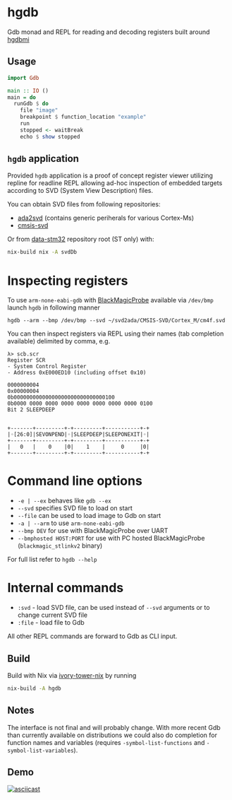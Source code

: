 hgdb
====

Gdb monad and REPL for reading and decoding registers built
around [hgdbmi](https://github.com/distrap/hgdmi)

Usage
-----

```haskell
import Gdb

main :: IO ()
main = do
  runGdb $ do
    file "image"
    breakpoint $ function_location "example"
    run
    stopped <- waitBreak
    echo $ show stopped
```

`hgdb` application
------------------

Provided `hgdb` application is a proof of concept register viewer
utilizing repline for readline REPL allowing ad-hoc inspection
of embedded targets according to SVD (System View Description) files.


You can obtain SVD files from following repositories:
* [ada2svd](https://github.com/AdaCore/svd2ada/) (contains generic periherals for various Cortex-Ms)
* [cmsis-svd](https://github.com/posborne/cmsis-svd)

Or from [data-stm32](https://github.com/HaskellEmbedded/data-stm32) 
repository root (ST only) with:

```bash
nix-build nix -A svdDb
```

Inspecting registers
====================

To use `arm-none-eabi-gdb` with [BlackMagicProbe](https://github.com/blacksphere/blackmagic)
available via `/dev/bmp` launch `hgdb` in following manner

```
hgdb --arm --bmp /dev/bmp --svd ~/svd2ada/CMSIS-SVD/Cortex_M/cm4f.svd
```

You can then inspect registers via REPL using their names
(tab completion available) delimited by comma, e.g.

```
λ> scb.scr
Register SCR
- System Control Register
- Address 0xE000ED10 (including offset 0x10)

0000000004
0x00000004
0b00000000000000000000000000000100
0b0000 0000 0000 0000 0000 0000 0000 0000 0100
Bit 2 SLEEPDEEP


+-------+---------+-+---------+-----------+-+
|◦[26:0]|SEVONPEND|◦|SLEEPDEEP|SLEEPONEXIT|◦|
+-------+---------+-+---------+-----------+-+
|   0   |    0    |0|    1    |     0     |0|
+-------+---------+-+---------+-----------+-+
```

Command line options
====================

* `-e | --ex` behaves like `gdb --ex`
* `--svd` specifies SVD file to load on start
* `--file` can be used to load image to Gdb on start
* `-a | --arm`  to use `arm-none-eabi-gdb`
* `--bmp DEV` for use with BlackMagicProbe over UART
* `--bmphosted HOST:PORT` for use with PC hosted BlackMagicProbe (`blackmagic_stlinkv2` binary)

For full list refer to `hgdb --help`

Internal commands
=================

* `:svd` - load SVD file, can be used instead of `--svd` arguments or to change current SVD file
* `:file` - load file to Gdb

All other REPL commands are forward to Gdb as CLI input.


Build
-----

Build with Nix via [ivory-tower-nix](https://github.com/HaskellEmbedded/ivory-tower-nix/)
by running

```bash
nix-build -A hgdb
```

Notes
-----

The interface is not final and will probably change. With more recent Gdb than
currently available on distributions we could also do completion for function names
and variables (requires `-symbol-list-functions` and `-symbol-list-variables`).

Demo
-----

[![asciicast](https://asciinema.org/a/300226.svg)](https://asciinema.org/a/300226)
